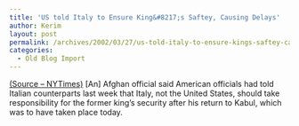 ```yaml
---
title: 'US told Italy to Ensure King&#8217;s Saftey, Causing Delays'
author: Kerim
layout: post
permalink: /archives/2002/03/27/us-told-italy-to-ensure-kings-saftey-causing-delays/
categories:
  - Old Blog Import
---
```

<a href="http://www.nytimes.com/2002/03/27/international/asia/27KING.html?tntemail0" onclick="_gaq.push(['_trackEvent', 'outbound-article', 'http://www.nytimes.com/2002/03/27/international/asia/27KING.html?tntemail0', '(Source &#8211; NYTimes)']);" >(Source &#8211; NYTimes)</a> [An] Afghan official said American officials had told Italian counterparts last week that Italy, not the United States, should take responsibility for the former king&#8217;s security after his return to Kabul, which was to have taken place today.  

